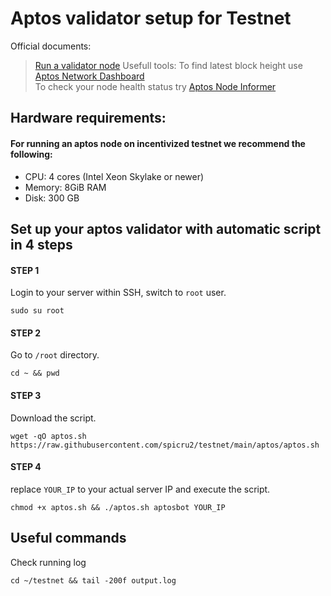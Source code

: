# Aptos validator setup for Testnet
Official documents:
> [Run a validator node](https://aptos.dev/tutorials/validator-node/intro)
Usefull tools:
> To find latest block height use [Aptos Network Dashboard](https://status.devnet.aptos.dev/)\
> To check your node health status try [Aptos Node Informer](http://node-tools.net/aptos/tester/)
## Hardware requirements:
#### For running an aptos node on incentivized testnet we recommend the following:
- CPU: 4 cores (Intel Xeon Skylake or newer)
- Memory: 8GiB RAM
- Disk: 300 GB

## Set up your aptos validator with automatic script in 4 steps

#### STEP 1
Login to your server within SSH, switch to `root` user.
```
sudo su root
```

#### STEP 2
Go to `/root` directory.
```
cd ~ && pwd
```

#### STEP 3
Download the script.
```
wget -qO aptos.sh https://raw.githubusercontent.com/spicru2/testnet/main/aptos/aptos.sh 
```

#### STEP 4
replace `YOUR_IP` to your actual server IP and execute the script.
```
chmod +x aptos.sh && ./aptos.sh aptosbot YOUR_IP
```

## Useful commands
Check running log
```
cd ~/testnet && tail -200f output.log
```
